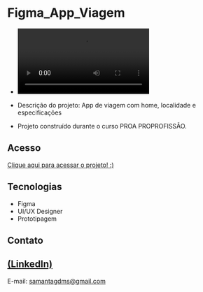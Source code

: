 # Figma_App_Viagem

 - <video src="https://github.com/Sasa-G/Figma_App_Viagem/assets/142459272/66818d1a-3dde-475e-ad24-d578608e4c9d" alt="">

 - Descrição do projeto: App de viagem com home, localidade e especificações

 - Projeto construído durante o curso PROA PROPROFISSÃO.


## Acesso
 [Clique aqui para acessar o projeto! :)](https://www.figma.com/design/mzVL7kQDzHkPYRWd8WPMBP/PROA-5--app-de-viagens?node-id=0-1&t=dsm8JVRenaohkebh-1)

## Tecnologias

- Figma
- UI/UX Designer
- Prototipagem 

## Contato
[(LinkedIn)](https://www.linkedin.com/in/samanta-gomes-786415216/)
-----
E-mail: samantagdms@gmail.com
